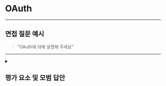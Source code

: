 # OAuth

---

## 면접 질문 예시

> "OAuth에 대해 설명해 주세요”

---

<details>
  <summary><h2> 평가 요소 및 모범 답안</h2></summary>

  ### 1. OAuth의 개념
  - 포함내용
    * 인증(Authentication)과 권한 부여(Authorization)를 분리하여 보안 강화
    * 사용자가 애플리케이션에 직접 로그인하지 않고, 신뢰할 수 있는 OAuth 제공자(Google, Facebook, GitHub 등)를 통해 로그인
    * OAuth 제공자는 액세스 토큰(Access Token)을 발급하여, 애플리케이션이 특정 권한 범위 내에서만 사용자 정보를 요청할 수 있도록 제한

  ### 2. OAuth 사용 사례
  - 포함내용
    * 소셜 로그인: "구글/페이스북/카카오 로그인"
    * API 인증: "애플리케이션이 Google Drive, GitHub API 등 외부 서비스와 연동할 때"
    * 마이크로서비스 보안: "서비스 간 안전한 통신을 위해 인증 토큰 사용"
  
  ### 3.모범 답안 예시

  > OAuth는 사용자의 비밀번호를 직접 제공하지 않고, 신뢰할 수 있는 인증 기관을 통해 안전하게 권한을 위임하는 방식의 인증 및 권한 부여 프로토콜입니다.<br />
  > 이를 통해 사용자는 보안성을 유지하면서 다양한 애플리케이션에서 소셜 로그인이나 API 연동을 사용할 수 있습니다.<br />
  
  ### 4. 심화 지식
  
  #### - OAuth의 동작 방식에 대해 설명하세요.
  1. 사용자가 타사 애플리케이션에서 로그인 버튼을 클릭
  2. 애플리케이션이 OAuth 제공자(예: Google, Facebook)로 인증 요청
  3. 사용자가 OAuth 제공자에서 로그인 및 권한 승인
  4. OAuth 제공자가 애플리케이션에 "인가 코드(Authorization Code)" 전달
  5. 애플리케이션이 인가 코드를 OAuth 제공자에게 보내고 액세스 토큰(Access Token) 요청
  6. OAuth 제공자가 액세스 토큰 발급 → 애플리케이션이 API 호출 가능
